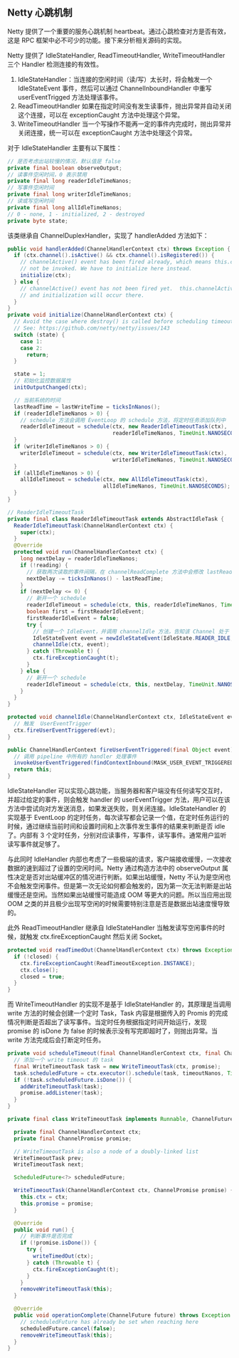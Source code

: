## Netty 心跳机制

Netty 提供了一个重要的服务心跳机制 heartbeat。通过心跳检查对方是否有效，这是 RPC 框架中必不可少的功能。接下来分析相关源码的实现。

Netty 提供了 IdleStateHandler, ReadTimeoutHandler, WriteTimeoutHandler 三个 Handler 检测连接的有效性。

1. IdleStateHandler：当连接的空闲时间（读/写）太长时，将会触发一个 IdleStateEvent 事件，然后可以通过 ChannelInboundHandler 中重写 userEventTrigged 方法处理该事件。
2. ReadTimeoutHandler 如果在指定时间没有发生读事件，抛出异常并自动关闭这个连接，可以在 exceptionCaught 方法中处理这个异常。
3. WriteTimeoutHandler 当一个写操作不能再一定的事件内完成时，抛出异常并关闭连接，统一可以在 exceptionCaught 方法中处理这个异常。

对于 IdleStateHandler 主要有以下属性：

```java
// 是否考虑出站较慢的情况，默认值是 false
private final boolean observeOutput;
// 读事件空闲时间，0 表示禁用
private final long readerIdleTimeNanos;
// 写事件空闲时间
private final long writerIdleTimeNanos;
// 读或写空闲时间
private final long allIdleTimeNanos;
// 0 - none, 1 - initialized, 2 - destroyed
private byte state; 
```

该类继承自 ChannelDuplexHandler，实现了 handlerAdded 方法如下：

```java
public void handlerAdded(ChannelHandlerContext ctx) throws Exception {
  if (ctx.channel().isActive() && ctx.channel().isRegistered()) {
    // channelActive() event has been fired already, which means this.channelActive() will
    // not be invoked. We have to initialize here instead.
    initialize(ctx);
  } else {
    // channelActive() event has not been fired yet.  this.channelActive() will be invoked
    // and initialization will occur there.
  }
}
private void initialize(ChannelHandlerContext ctx) {
  // Avoid the case where destroy() is called before scheduling timeouts.
  // See: https://github.com/netty/netty/issues/143
  switch (state) {
    case 1:
    case 2:
      return;
  }

  state = 1;
  // 初始化监控数据属性
  initOutputChanged(ctx);

  // 当前系统的时间
  lastReadTime = lastWriteTime = ticksInNanos();
  if (readerIdleTimeNanos > 0) {
    // schedule 方法会调用 EventLoop 的 schedule 方法，将定时任务添加队列中
    readerIdleTimeout = schedule(ctx, new ReaderIdleTimeoutTask(ctx),
                                 readerIdleTimeNanos, TimeUnit.NANOSECONDS);
  }
  if (writerIdleTimeNanos > 0) {
    writerIdleTimeout = schedule(ctx, new WriterIdleTimeoutTask(ctx),
                                 writerIdleTimeNanos, TimeUnit.NANOSECONDS);
  }
  if (allIdleTimeNanos > 0) {
    allIdleTimeout = schedule(ctx, new AllIdleTimeoutTask(ctx),
                              allIdleTimeNanos, TimeUnit.NANOSECONDS);
  }
}
```

```java
// ReaderIdleTimeoutTask
private final class ReaderIdleTimeoutTask extends AbstractIdleTask {
  ReaderIdleTimeoutTask(ChannelHandlerContext ctx) {
    super(ctx);
  }
  @Override
  protected void run(ChannelHandlerContext ctx) {
    long nextDelay = readerIdleTimeNanos;
    if (!reading) {
      // 获取两次读取的事件间隔，在 channelReadComplete 方法中会修改 lastReadTime 的值
      nextDelay -= ticksInNanos() - lastReadTime;
    }
    if (nextDelay <= 0) {
      // 新开一个 schedule
      readerIdleTimeout = schedule(ctx, this, readerIdleTimeNanos, TimeUnit.NANOSECONDS);
      boolean first = firstReaderIdleEvent;
      firstReaderIdleEvent = false;
      try {
        // 创建一个 IdleEvent，并调用 channelIdle 方法，告知该 Channel 处于 Idle 状态
        IdleStateEvent event = newIdleStateEvent(IdleState.READER_IDLE, first);
        channelIdle(ctx, event);
      } catch (Throwable t) {
        ctx.fireExceptionCaught(t);
      }
    } else {
      // 新开一个 schedule
      readerIdleTimeout = schedule(ctx, this, nextDelay, TimeUnit.NANOSECONDS);
    }
  }
}
```

```java
protected void channelIdle(ChannelHandlerContext ctx, IdleStateEvent evt) throws Exception {
  // 触发  UserEventTrigger 
  ctx.fireUserEventTriggered(evt);
}
```

```java
public ChannelHandlerContext fireUserEventTriggered(final Object event) {
  // 调用 pipeline 中所有的 handler 处理事件
  invokeUserEventTriggered(findContextInbound(MASK_USER_EVENT_TRIGGERED), event);
  return this;
}
```

IdleStateHandler 可以实现心跳功能，当服务器和客户端没有任何读写交互时，并超过给定的事件，则会触发 handler 的 userEventTrigger 方法，用户可以在该方法中尝试向对方发送消息，如果发送失败，则关闭连接。IdleStateHandler 的实现基于 EventLoop 的定时任务，每次读写都会记录一个值，在定时任务运行的时候，通过继续当前时间和设置时间和上次事件发生事件的结果来判断是否 idle 了。内部有 3 个定时任务，分别对应读事件，写事件，读写事件。通常用户监听读写事件就足够了。

与此同时 IdleHandler 内部也考虑了一些极端的请求，客户端接收缓慢，一次接收数据的速到超过了设置的空闲时间。Netty 通过构造方法中的 observeOutput 属性决定是否对出站缓冲区的情况进行判断。如果出站缓慢，Netty 不认为是空闲也不会触发空闲事件。但是第一次无论如何都会触发的，因为第一次无法判断是出站缓慢还是空闲。当然如果出站缓慢可能造成 OOM 等更大的问题。所以当应用出现  OOM 之类的并且极少出现写空闲的时候需要特别注意是否是数据出站速度慢导致的。

此外 ReadTimeoutHandler 继承自 IdleStateHandler 当触发读写空闲事件的时候，就触发 ctx.fireExceptionCaught 然后关闭 Socket。

```java
protected void readTimedOut(ChannelHandlerContext ctx) throws Exception {
  if (!closed) {
    ctx.fireExceptionCaught(ReadTimeoutException.INSTANCE);
    ctx.close();
    closed = true;
  }
}
```

而 WriteTimeoutHandler 的实现不是基于 IdleStateHandler 的，其原理是当调用 write 方法的时候会创建一个定时 Task，Task 内容是根据传入的 Promis 的完成情况判断是否超出了读写事件。当定时任务根据指定时间开始运行，发现 promise 的 isDone 为 false 的时候表示没有写完即超时了，则抛出异常。当 write 方法完成后会打断定时任务。

```java
private void scheduleTimeout(final ChannelHandlerContext ctx, final ChannelPromise promise) {
  // 添加一个 write timeout 的 task
  final WriteTimeoutTask task = new WriteTimeoutTask(ctx, promise);
  task.scheduledFuture = ctx.executor().schedule(task, timeoutNanos, TimeUnit.NANOSECONDS);
  if (!task.scheduledFuture.isDone()) {
    addWriteTimeoutTask(task);
    promise.addListener(task);
  }
}
```

```java
private final class WriteTimeoutTask implements Runnable, ChannelFutureListener {

  private final ChannelHandlerContext ctx;
  private final ChannelPromise promise;

  // WriteTimeoutTask is also a node of a doubly-linked list
  WriteTimeoutTask prev;
  WriteTimeoutTask next;

  ScheduledFuture<?> scheduledFuture;

  WriteTimeoutTask(ChannelHandlerContext ctx, ChannelPromise promise) {
    this.ctx = ctx;
    this.promise = promise;
  }

  @Override
  public void run() {
    // 判断事件是否完成
    if (!promise.isDone()) {
      try {
        writeTimedOut(ctx);
      } catch (Throwable t) {
        ctx.fireExceptionCaught(t);
      }
    }
    removeWriteTimeoutTask(this);
  }

  @Override
  public void operationComplete(ChannelFuture future) throws Exception {
    // scheduledFuture has already be set when reaching here
    scheduledFuture.cancel(false);
    removeWriteTimeoutTask(this);
  }
}
```



